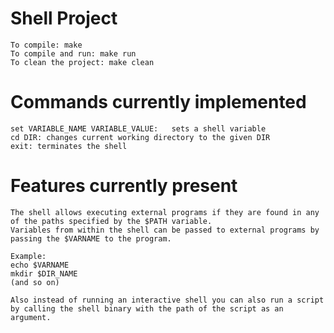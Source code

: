 # Shell Project
    To compile: make
    To compile and run: make run
    To clean the project: make clean

# Commands currently implemented
    set VARIABLE_NAME VARIABLE_VALUE:	sets a shell variable
    cd DIR: changes current working directory to the given DIR
    exit: terminates the shell

# Features currently present
    The shell allows executing external programs if they are found in any of the paths specified by the $PATH variable. 
    Variables from within the shell can be passed to external programs by passing the $VARNAME to the program.

    Example:
	echo $VARNAME
	mkdir $DIR_NAME
	(and so on)

    Also instead of running an interactive shell you can also run a script by calling the shell binary with the path of the script as an argument.

